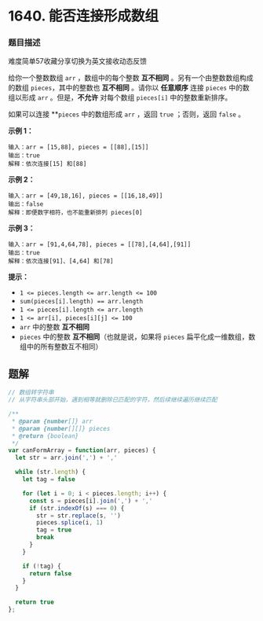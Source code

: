 # **1640. 能否连接形成数组**

### 题目描述

难度简单57收藏分享切换为英文接收动态反馈

给你一个整数数组 `arr` ，数组中的每个整数 **互不相同** 。另有一个由整数数组构成的数组 `pieces`，其中的整数也 **互不相同** 。请你以 **任意顺序** 连接 `pieces` 中的数组以形成 `arr` 。但是，**不允许** 对每个数组 `pieces[i]` 中的整数重新排序。

如果可以连接 **`pieces` 中的数组形成 `arr` ，返回 `true` ；否则，返回 `false` 。

**示例 1：**

```
输入：arr = [15,88], pieces = [[88],[15]]
输出：true
解释：依次连接[15] 和[88]
```

**示例 2：**

```
输入：arr = [49,18,16], pieces = [[16,18,49]]
输出：false
解释：即便数字相符，也不能重新排列 pieces[0]

```

**示例 3：**

```
输入：arr = [91,4,64,78], pieces = [[78],[4,64],[91]]
输出：true
解释：依次连接[91]、[4,64] 和[78]
```

**提示：**

- `1 <= pieces.length <= arr.length <= 100`
- `sum(pieces[i].length) == arr.length`
- `1 <= pieces[i].length <= arr.length`
- `1 <= arr[i], pieces[i][j] <= 100`
- `arr` 中的整数 **互不相同**
- `pieces` 中的整数 **互不相同**（也就是说，如果将 `pieces` 扁平化成一维数组，数组中的所有整数互不相同）

## 题解

```jsx
// 数组转字符串
// 从字符串头部开始，遇到相等就删除已匹配的字符，然后续继续遍历继续匹配

/**
 * @param {number[]} arr
 * @param {number[][]} pieces
 * @return {boolean}
 */
var canFormArray = function(arr, pieces) {
  let str = arr.join(',') + ','

  while (str.length) {
    let tag = false

    for (let i = 0; i < pieces.length; i++) {
      const s = pieces[i].join(',') + ','
      if (str.indexOf(s) === 0) {
        str = str.replace(s, '')
        pieces.splice(i, 1)
        tag = true
        break
      }
    }

    if (!tag) {
      return false
    }
  }

  return true
};
```